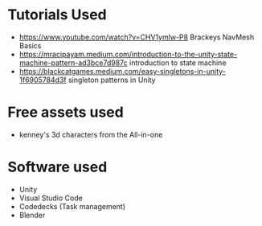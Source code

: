 # Tutorials Used
- https://www.youtube.com/watch?v=CHV1ymlw-P8 Brackeys NavMesh Basics
- https://mracipayam.medium.com/introduction-to-the-unity-state-machine-pattern-ad3bce7d987c introduction to state machine
- https://blackcatgames.medium.com/easy-singletons-in-unity-1f6905784d3f singleton patterns in Unity

# Free assets used
- kenney's 3d characters from the All-in-one

# Software used
- Unity 
- Visual Studio Code
- Codedecks (Task management)
- Blender
